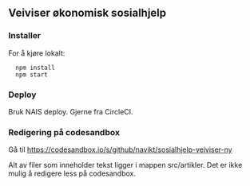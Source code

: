 ## Veiviser økonomisk sosialhjelp

### Installer

For å kjøre lokalt:

```
  npm install
  npm start
```

### Deploy

Bruk NAIS deploy. Gjerne fra CircleCI.

### Redigering på codesandbox

Gå til https://codesandbox.io/s/github/navikt/sosialhjelp-veiviser-ny

Alt av filer som inneholder tekst ligger i mappen src/artikler. Det er ikke mulig å redigere less på codesandbox.

